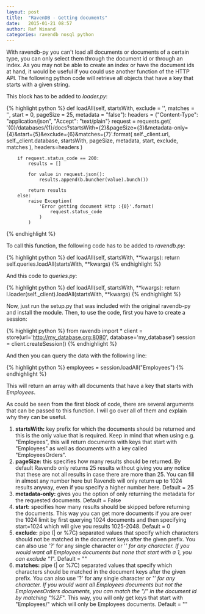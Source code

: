 ```yaml
---
layout: post
title:  "RavenDB - Getting documents"
date:   2015-01-21 08:57
author: Raf Winand
categories: ravendb nosql python
---
```

With ravendb-py you can't load all documents or documents of a certain type, you can only select them through the document id or through an index. As you may not be able to create an index or have the document ids at hand, it would be useful if you could use another function of the HTTP API. The following python code will retrieve all objects that have a key that starts with a given string.

This block has to be added to *loader.py*:

{% highlight python %}
def loadAll(self, startsWith, exclude = '', matches = '', start = 0, pageSize = 25, metadata = "false"):
        headers = {"Content-Type": "application/json", "Accept": "text/plain"}
        request = requests.get(
            '{0}/databases/{1}/docs?startsWith={2}&pageSize={3}&metadata-only={4}&start={5}&exclude={6}&matches={7}'.format(
                self._client.url,
                self._client.database,
                startsWith,
                pageSize,
                metadata,
                start,
                exclude,
                matches
            ),
            headers=headers
        )

        if request.status_code == 200:
            results = []

            for value in request.json():
                results.append(b.buncher(value).bunch())

            return results
        else:
            raise Exception(
                'Error getting document Http :{0}'.format(
                    request.status_code
                )
            )
{% endhighlight %}

To call this function, the following code has to be added to *ravendb.py*:

{% highlight python %}
def loadAll(self, startsWith, **kwargs):
  return self.queries.loadAll(startsWith, **kwargs)
{% endhighlight %}

And this code to *queries.py*:

{% highlight python %}
def loadAll(self, startsWith, **kwargs):
  return l.loader(self._client).loadAll(startsWith, **kwargs)
{% endhighlight %}

Now, just run the setup.py that was included with the original ravendb-py and install the module. Then, to use the code, first you have to create a session:

{% highlight python %}
from ravendb import *
client = store(url='http://my_database.org:8080', database='my_database')
session = client.createSession()
{% endhighlight %}

And then you can query the data with the following line:

{% highlight python %}
employees = session.loadAll("Employees")
{% endhighlight %}

This will return an array with all documents that have a key that starts with *Employees*.

As could be seen from the first block of code, there are several arguments that can be passed to this function. I will go over all of them and explain why they can be useful.

1. **startsWith:** key prefix for which the documents should be returned and this is the only value that is required. Keep in mind that when using e.g. "Employees", this will return documents with keys that start with "Employees" as well as documents with a key called "EmployeesOrders".
1. **pageSize:** this specifies how many results should be returned. By default Ravendb only returns 25 results without giving you any notice that these are not all results in case there are more than 25. You can fill in almost any number here but Ravendb will only return up to 1024 results anyway, even if you specify a higher number here. Default = 25
1. **metadata-only:** gives you the option of only returning the metadata for the requested documents. Default = False
1. **start:** specifies how many results should be skipped before returning the documents. This way you can get more documents if you are over the 1024 limit by first querying 1024 documents and then specifying start=1024 which will give you results 1025-2048. Default = 0
1. **exclude:** pipe (\| or %7C) separated values that specify which characters should not be matched in the document keys after the given prefix. You can also use '?' for any single character or '*' for any character. If you would want all Employees documents but none that start with a 1, you can exclude "1*". Default = ""
1. **matches:** pipe (\| or %7C) separated values that specify which characters should be matched in the document keys after the given prefix. You can also use '?' for any single character or '*' for any character. If you would want all Employees documents but not the EmployeesOrders documents, you can match the "/" in the document id by matching "%2F*". This way, you will only get keys that start with "Employees/" which will only be Employees documents. Default = ""
